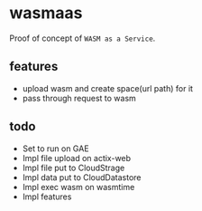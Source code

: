 # wasmaas

Proof of concept of `WASM as a Service`.

## features

- upload wasm and create space(url path) for it
- pass through request to wasm

## todo

- Set to run on GAE
- Impl file upload on actix-web
- Impl file put to CloudStrage
- Impl data put to CloudDatastore
- Impl exec wasm on wasmtime
- Impl features
